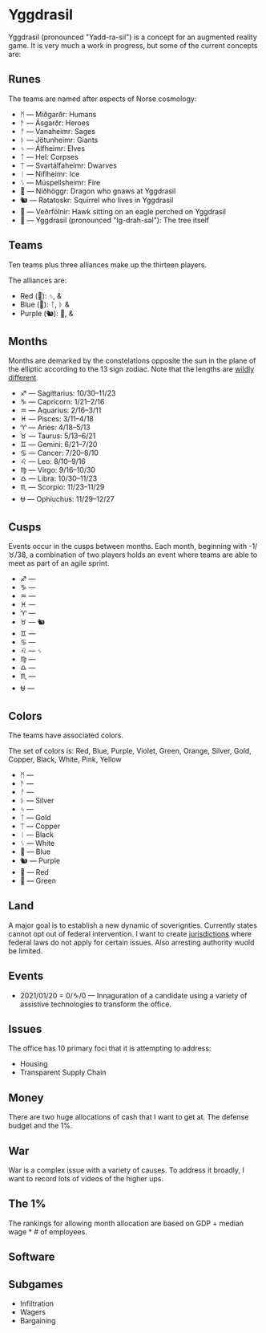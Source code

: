 Yggdrasil
=========

Yggdrasil (pronounced "Yadd-ra-sil") is a concept for an augmented reality game. It is very much a work in progress, but some of the current concepts are:

## Runes

The teams are named after aspects of Norse cosmology:

* ᛗ ― Miðgarðr: Humans
* ᚫ ― Ásgarðr: Heroes
* ᚡ ― Vanaheimr: Sages
* ᚦ ― Jötunheimr: Giants
* ᛃ ― Álfheimr: Elves
* ᛏ ― Hel: Corpses
* ᛠ ― Svartálfaheimr: Dwarves
* ᛁ ― Niflheimr: Ice
* ᛊ ― Múspellsheimr: Fire
* 🐲 ― Níðhöggr: Dragon who gnaws at Yggdrasil
* 🐿️ ― Ratatoskr: Squirrel who lives in Yggdrasil
* 🦅 ― Veðrfölnir: Hawk sitting on an eagle perched on Yggdrasil
* 🌳 ― Yggdrasil (pronounced "Ig-drah-səl"): The tree itself

## Teams

Ten teams plus three alliances make up the thirteen players.

The alliances are:
* Red (🦅): ᛃ, & 
* Blue (🐲): ᛏ, ᚦ & 
* Purple (🐿️): 🌳, & 

## Months

Months are demarked by the constelations opposite the sun in the plane of the elliptic according to the 13 sign zodiac. Note that the lengths are [wildly different](https://gist.run/embed.html?id=e29f776b9a9b0c3d52251a28c573977c).

* ♐ ― Sagittarius: 10/30–11/23
* ♑ ― Capricorn: 1/21–2/16
* ♒ ― Aquarius: 2/16–3/11
* ♓ ― Pisces: 3/11–4/18
* ♈ ― Aries: 4/18–5/13
* ♉ ― Taurus: 5/13–6/21
* ♊ ― Gemini: 6/21–7/20
* ♋ ― Cancer: 7/20–8/10
* ♌ ― Leo: 8/10–9/16
* ♍ ― Virgo: 9/16–10/30
* ♎ ― Libra: 10/30–11/23
* ♏ ― Scorpio: 11/23–11/29
* ⛎ ― Ophiuchus: 11/29–12/27

## Cusps

Events occur in the cusps between months. Each month, beginning with -1/♉/38, a combination of two players holds an event where teams are able to meet as part of an agile sprint.

* ♐ ― 
* ♑ ― 
* ♒ ― 
* ♓ ― 
* ♈ ― 
* ♉ ― 🐿️
* ♊ ― 
* ♋ ― 
* ♌ ― ᛃ
* ♍ ― 
* ♎ ― 
* ♏ ― 
* ⛎ ― 

## Colors

The teams have associated colors.

The set of colors is: Red, Blue, Purple, Violet, Green, Orange, Silver, Gold, Copper, Black, White, Pink, Yellow

* ᛗ ― 
* ᚫ ― 
* ᚡ ― 
* ᚦ ― Silver
* ᛃ ― 
* ᛏ ― Gold
* ᛠ ― Copper
* ᛁ ― Black
* ᛊ ― White
* 🐲 ― Blue
* 🐿️ ― Purple
* 🦅 ― Red
* 🌳 ― Green

## Land

A major goal is to establish a new dynamic of soverignties. Currently states cannot opt out of federal intervention. I want to create [jurisdictions](https://drive.google.com/open?id=1XvAvezvRjSKvptEHPf5xprtMqiwGnfBk&usp=sharing) where federal laws do not apply for certain issues. Also arresting authority wuold be limited. 


## Events

* 2021/01/20 = 0/♑/0 — Innaguration of a candidate using a variety of assistive technologies to transform the office.

## Issues

The office has 10 primary foci that it is attempting to address:

* Housing
* Transparent Supply Chain

## Money

There are two huge allocations of cash that I want to get at. The defense budget and the 1%.

## War

War is a complex issue with a variety of causes. To address it broadly, I want to record lots of videos of the higher ups.

## The 1%

The rankings for allowing month allocation are based on GDP + median wage * # of employees.

## Software



## Subgames

* Infiltration
* Wagers
* Bargaining
